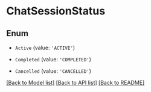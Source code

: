 # ChatSessionStatus


## Enum

* `Active` (value: `'ACTIVE'`)

* `Completed` (value: `'COMPLETED'`)

* `Cancelled` (value: `'CANCELLED'`)

[[Back to Model list]](../README.md#documentation-for-models) [[Back to API list]](../README.md#documentation-for-api-endpoints) [[Back to README]](../README.md)
